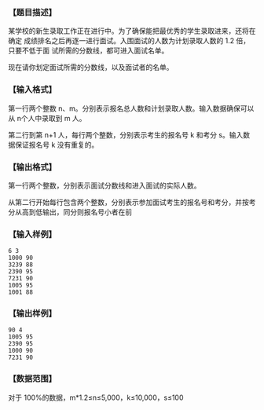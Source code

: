 ### 【题目描述】

某学校的新生录取工作正在进行中。为了确保能把最优秀的学生录取进来，还将在确定
成绩排名之后再逐一进行面试。入围面试的人数为计划录取人数的 1.2 倍，只要不低于面
试所需的分数线，都可进入面试名单。

现在请你划定面试所需的分数线，以及面试者的名单。

### 【输入格式】

第一行两个整数 n、m。分别表示报名总人数和计划录取人数。输入数据确保可以从 n个人中录取到 m 人。

第二行到第 n+1 人，每行两个整数，分别表示考生的报名号 k 和考分 s。输入数据保证报名号 k 没有重复的。

### 【输出格式】

第一行两个整数，分别表示面试分数线和进入面试的实际人数。

从第二行开始每行包含两个整数，分别表示参加面试考生的报名号和考分，并按考分从高到低输出，同分则报名号小者在前

### 【输入样例】

```plaintext
6 3
1000 90
3239 88
2390 95
7231 90
1005 95
1001 88
```

### 【输出样例】

```plaintext
90 4
1005 95
2390 95
1000 90
7231 90
```

### 【数据范围】

对于 100%的数据，m*1.2≤n≤5,000，k≤10,000，s≤100
